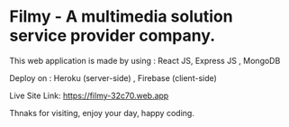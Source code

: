 # Filmy - A multimedia solution service provider company.

This web application is made by using : React JS, Express JS , MongoDB

Deploy on : Heroku (server-side) , Firebase (client-side)

Live Site Link: https://filmy-32c70.web.app

Thnaks for visiting, enjoy your day, happy coding.
